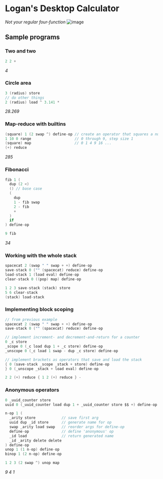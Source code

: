 # Logan's Desktop Calculator
*Not your regular four-function*
![image](https://user-images.githubusercontent.com/3401573/119804614-5c20f380-be95-11eb-99c5-d368c4a85267.png "Fibonacci")

## Sample programs
### Two and two
```C
2 2 +
```
*4*

### Circle area 
```C
3 (radius) store
// do other things
2 (radius) load ^ 3.141 * 
```
*28.269*

### Map-reduce with builtins
```C
(square) 1 (2 swap ^) define-op // create an operator that squares a number
1 10 0 range                    // 0 through 9, step size 1
(square) map                    // 0 1 4 9 16 ...
(+) reduce
```
*285*

### Fibonacci
```C
fib 1 (
  dup (2 <)
  () // base case
  (
    dup
    1 - fib swap 
    2 - fib
    +
  )
  if
) define-op

9 fib
```
*34*

### Working with the whole stack
```C
spacecat 2 (swap " " swap + +) define-op
save-stack 0 ("" (spacecat) reduce) define-op
load-stack 1 (load eval) define-op
clear-stack 0 ((pop) map) define-op

1 2 3 save-stack (stack) store
5 6 clear-stack
(stack) load-stack
```

### Implementing block scoping
```C
// from previous example
spacecat 2 (swap " " swap + +) define-op
save-stack 0 ("" (spacecat) reduce) define-op

// implement increment- and decrement-and-return for a counter
0 _c store
_scope 0 (_c load dup 1 + _c store) define-op
_unscope 0 (_c load 1 swap - dup _c store) define-op

// implement brackets as operators that save and load the stack
{ 0 (save-stack _scope _stack + store) define-op
} 0 (_unscope _stack + load eval) define-op

2 2 (+) reduce { 1 2 (+) reduce } -
```

### Anonymous operators
```C
0 _uuid_counter store
uuid 0 (_uuid_counter load dup 1 + _uuid_counter store $$ +) define-op

n-op 1 (
  _arity store            // save first arg
  uuid dup _id store      // generate name for op
  swap _arity load swap   // reorder args for define-op
  define-op               // define 'anonymous' op
  _id load                // return generated name
  _id _arity delete delete
) define-op
unop 1 (1 n-op) define-op
binop 1 (2 n-op) define-op

1 2 3 (2 swap ^) unop map
```
*9 4 1*
